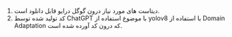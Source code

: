 1. دیتاست های مورد نیاز درون گوگل درایو قابل دانلود است.
2. کد تولید شده توسط ChatGPT با موضوع استفاده از yolov8 با استفاده از Domain Adaptation که درون کد آورده شده است.
   
